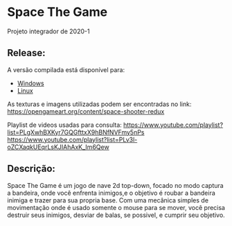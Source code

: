 # Space The Game
 Projeto integrador de 2020-1
 
## Release:
A versão compilada está disponível para:
- [Windows](https://github.com/dpc-profile/SpaceTheGame/releases/download/a/SpaceTheGame.exe)
- [Linux](https://github.com/dpc-profile/SpaceTheGame/releases/download/a/spaceLinux.x86_64)

As texturas e imagens utilizadas podem ser encontradas no link:
https://opengameart.org/content/space-shooter-redux

Playlist de videos usadas para consulta:
https://www.youtube.com/playlist?list=PLgXwhBXKyr7GQGfttxX9hBNfNVFmy5nPs
https://www.youtube.com/playlist?list=PLv3l-oZCXaqkUEqrLsKJIAhAxK_Im6Qew

## Descrição:
Space The Game é um jogo de nave 2d top-down, focado no modo captura a bandeira, onde você enfrenta inimigos,e o  objetivo é roubar a bandeira inimiga e trazer para sua propria base. Com uma mecânica simples de movimentação onde é usado somente o mouse para se mover, você precisa destruir seus inimigos, desviar de balas, se possivel, e cumprir seu objetivo.
